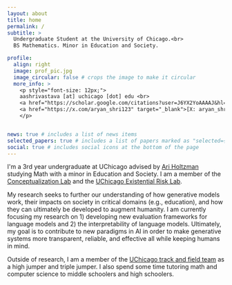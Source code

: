 ```yaml
---
layout: about
title: home
permalink: /
subtitle: >
  Undergraduate Student at the University of Chicago.<br>
  BS Mathematics. Minor in Education and Society.

profile:
  align: right
  image: prof_pic.jpg
  image_circular: false # crops the image to make it circular
  more_info: >
    <p style="font-size: 12px;">
    aashrivastava [at] uchicago [dot] edu <br>
    <a href="https://scholar.google.com/citations?user=J6YX2YoAAAAJ&hl=en" target="_blank">[Google Scholar]</a> |
    <a href="https://x.com/aryan_shri123" target="_blank">[X: aryan_shri123]</a> 
    </p>


news: true # includes a list of news items
selected_papers: true # includes a list of papers marked as "selected={true}"
social: true # includes social icons at the bottom of the page
---
```


I'm a 3rd year undergraduate at UChicago advised by [Ari Holtzman](https://ariholtzman.com/) studying Math with a minor in Education and Society. I am a member of the [Conceptualization Lab](https://conceptualization.ai/) and the [UChicago Existential Risk Lab](https://xrisk.uchicago.edu/).

My research seeks to further our understanding of how generative models work, their impacts on society in critical domains (e.g., education), and how they can ultimately be developed to augment humanity. I am currently focusing my research on 1) developing new evaluation frameworks for language models and 2) the interpretability of language models. Ultimately, my goal is to contribute to new paradigms in AI in order to make generative systems more transparent, reliable, and effective all while keeping humans in mind.

Outside of research, I am a member of the [UChicago track and field team](https://www.instagram.com/uchicagotf/?hl=en) as a high jumper and triple jumper. I also spend some time tutoring math and computer science to middle schoolers and high schoolers.